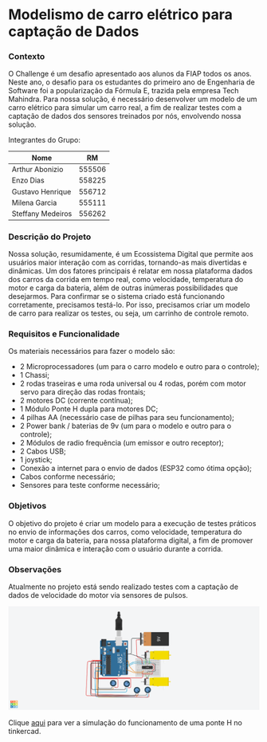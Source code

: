 # Modelismo de carro elétrico para captação de Dados
### Contexto
O Challenge é um desafio apresentado aos alunos da FIAP todos os anos. Neste ano, o desafio para os estudantes do primeiro ano de Engenharia de Software foi a popularização da Fórmula E, trazida pela empresa Tech Mahindra. Para nossa solução, é necessário desenvolver um modelo de um carro elétrico para simular um carro real, a fim de realizar testes com a captação de dados dos sensores treinados por nós, envolvendo nossa solução.

Integrantes do Grupo:

Nome   | RM
--------- | ------
Arthur Abonizio | 555506 
Enzo Dias | 558225
Gustavo Henrique | 556712
Milena Garcia | 555111
Steffany Medeiros | 556262

### Descrição do Projeto
Nossa solução, resumidamente, é um Ecossistema Digital que permite aos usuários maior interação com as corridas, tornando-as mais divertidas e dinâmicas. Um dos fatores principais é relatar em nossa plataforma dados dos carros da corrida em tempo real, como velocidade, temperatura do motor e carga da bateria, além de outras inúmeras possibilidades que desejarmos. Para confirmar se o sistema criado está funcionando corretamente, precisamos testá-lo. Por isso, precisamos criar um modelo de carro para realizar os testes, ou seja, um carrinho de controle remoto.

### Requisitos e Funcionalidade
Os materiais necessários para fazer o modelo são:
* 2 Microprocessadores (um para o carro modelo e outro para o controle);
* 1 Chassi;
* 2 rodas traseiras e uma roda universal ou 4 rodas, porém com motor servo para direção das rodas frontais;
* 2 motores DC (corrente contínua);
* 1 Módulo Ponte H dupla para motores DC;
* 4 pilhas AA (necessário case de pilhas para seu funcionamento);
* 2 Power bank / baterias de 9v (um para o modelo e outro para o controle);
* 2 Módulos de radio frequência (um emissor e outro receptor);
* 2 Cabos USB;
* 1 joystick;
* Conexão a internet para o envio de dados (ESP32 como ótima opção);
* Cabos conforme necessário;
* Sensores para teste conforme necessário;

### Objetivos
O objetivo do projeto é criar um modelo para a execução de testes práticos no envio de informações dos carros, como velocidade, temperatura do motor e carga da bateria, para nossa plataforma digital, a fim de promover uma maior dinâmica e interação com o usuário durante a corrida.

### Observações
Atualmente no projeto está sendo realizado testes com a captação de dados de velocidade do motor via sensores de pulsos.

![Esquematização da simulação da ponte H no tinkercad](https://github.com/guta231/modelismo-carro-eletrico/blob/main/Simulção%20de%20funcionamento%20de%20controle%20de%20motores%20com%20ponte%20H.png)

Clique [aqui](https://www.tinkercad.com/things/435US7UQ3Br-simulcao-de-funcionamento-de-controle-de-motores-com-ponte-h/editel?sharecode=-I9c74cXKC-TmST46V9TmLGtamamGN4YTIUSaphgF8g) para ver a simulação do funcionamento de uma ponte H no tinkercad.
